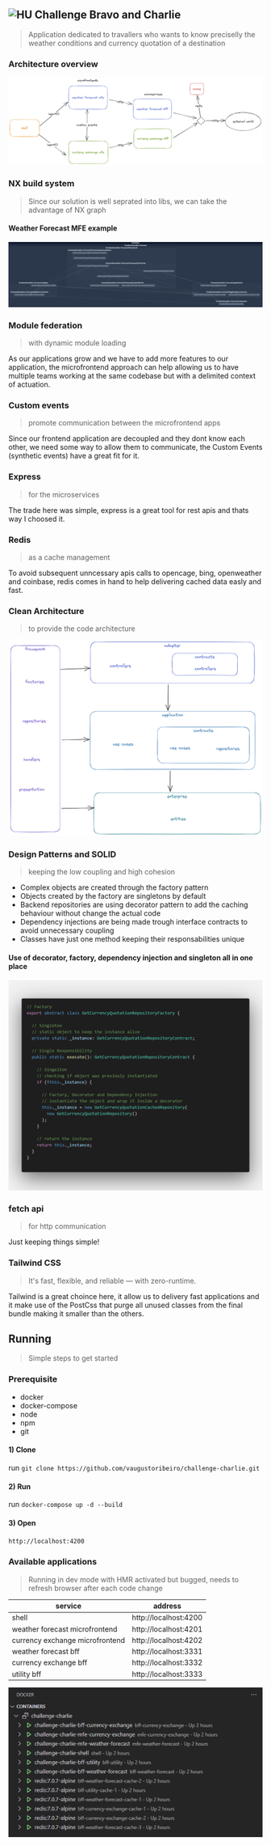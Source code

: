 ## <img src="https://avatars1.githubusercontent.com/u/7063040?v=4&s=200.jpg" alt="HU" width="24" /> Challenge Bravo and Charlie
> 
> Application dedicated to travallers who wants to know preciselly the weather conditions and currency quotation of a destination

### Architecture overview
![Simple architecture overview](/docs/simple-architecture-overview.png)

### NX build system
> Since our solution is well seprated into libs, we can take the advantage of NX graph
#### Weather Forecast MFE example
![Simple architecture overview](/docs/example-weather-forecast.png)

### Module federation
> with dynamic module loading

As our applications grow and we have to add more features to our application, the microfrontend approach can help allowing us to have multiple teams working at the same codebase but with a delimited context of actuation.

### Custom events
> promote communication between the microfrontend apps

Since our frontend application are decoupled and they dont know each other, we need some way to allow them to communicate, the Custom Events (synthetic events) have a great fit for it.

### Express
> for the microservices

The trade here was simple, express is a great tool for rest apis and thats way I choosed it.

### Redis
>  as a cache management

To avoid subsequent unncessary apis calls to opencage, bing, openweather and coinbase, redis comes in hand to help delivering cached data easly and fast.

### Clean Architecture
> to provide the code architecture

![Code architecture overview](/docs/code-architecture-overview.png)

### Design Patterns and SOLID
> keeping the low coupling and high cohesion
- Complex objects are created through the factory pattern
- Objects created by the factory are singletons by default
- Backend repositories are using decorator pattern to add the caching behaviour without change the actual code
- Dependency injections are being made trough interface contracts to avoid unnecessary coupling
- Classes have just one method keeping their responsabilities unique

#### Use of decorator, factory, dependency injection and singleton all in one place
![Patterns example](/docs/patterns-example.png)

### fetch api
>  for http communication

Just keeping things simple!

### Tailwind CSS
> It's fast, flexible, and reliable — with zero-runtime.

Tailwind is a great choince here, it allow us to delivery fast applications and it make use of the PostCss that purge all unused classes from the final bundle making it smaller than the others.

## Running
> Simple steps to get started

### Prerequisite
- docker
- docker-compose
- node
- npm
- git

#### 1) Clone
run `git clone https://github.com/vaugustoribeiro/challenge-charlie.git`

#### 2) Run
run `docker-compose up -d --build`

#### 3) Open
`http://localhost:4200`

### Available applications
> Running in dev mode with HMR activated but bugged, needs to refresh browser after each code change

| service                         | address               |
|---------------------------------|-----------------------|
| shell                           | http://localhost:4200 |
| weather forecast microfrontend  | http://localhost:4201 |
| currency exchange microfrontend | http://localhost:4202 |
| weather forecast bff            | http://localhost:3331 |
| currency exchange bff           | http://localhost:3332 |
| utility bff                     | http://localhost:3333 |

![docker overview](/docs/docker.png)
